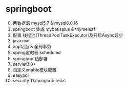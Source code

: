 # springboot

0. 两数据源 mysql5.7 & mysql8.0.16
1. springboot 集成 mybatisplus & thymeleaf
2. 配置 线程池(ThreadPoolTaskExecutor)及开启Async异步
3. java mail
4. aop切面 & 全局事务
5. spring定时器 scheduled
6. springboot热部署
7. servlet3.0+
8. 自定义enable模块配置
9. easypoi
10. security
11.mongodb redis